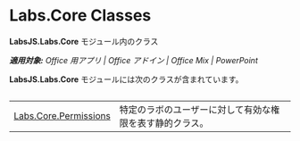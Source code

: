 
# <a name="labs.core-classes"></a>Labs.Core Classes
**LabsJS.Labs.Core** モジュール内のクラス

 _**適用対象:** Office 用アプリ | Office アドイン | Office Mix | PowerPoint_

**LabsJS.Labs.Core** モジュールには次のクラスが含まれています。

## 


|||
|:-----|:-----|
|[Labs.Core.Permissions](../../reference/office-mix/labs.core.permissions.md)|特定のラボのユーザーに対して有効な権限を表す静的クラス。|
